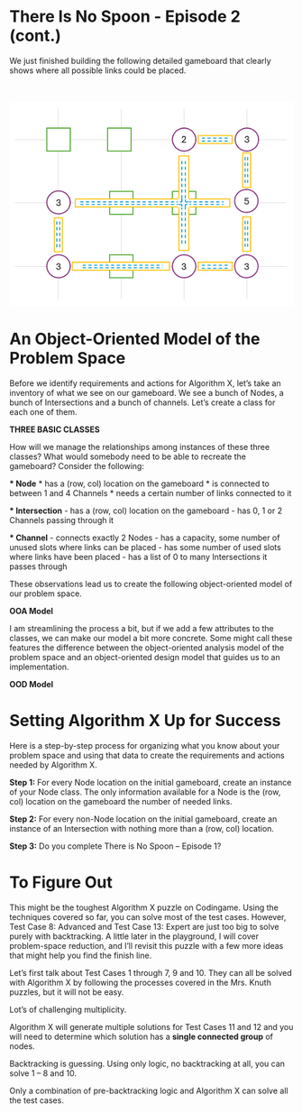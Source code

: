 # There Is No Spoon - Episode 2 (cont.)

We just finished building the following detailed gameboard that clearly shows where all possible links could be placed.

<BR><BR>
![Full Gameboard](FullGameboard.png)
<BR>

# An Object-Oriented Model of the Problem Space

Before we identify requirements and actions for Algorithm X, let’s take an inventory of what we see on our gameboard. We see a bunch of Nodes, a bunch of Intersections and a bunch of channels. Let’s create a class for each one of them.

__THREE BASIC CLASSES__

How will we manage the relationships among instances of these three classes? What would somebody need to be able to recreate the gameboard? Consider the following:

__* Node__
    * has a (row, col) location on the gameboard
    * is connected to between 1 and 4 Channels
    * needs a certain number of links connected to it
    
__* Intersection__
    - has a (row, col) location on the gameboard
    - has 0, 1 or 2 Channels passing through it
 
__* Channel__
    - connects exactly 2 Nodes
    - has a capacity, some number of unused slots where links can be placed
    - has some number of used slots where links have been placed
    - has a list of 0 to many Intersections it passes through

These observations lead us to create the following object-oriented model of our problem space. 

__OOA Model__

I am streamlining the process a bit, but if we add a few attributes to the classes, we can make our model a bit more concrete. Some might call these features the difference between the object-oriented analysis model of the problem space and an object-oriented design model that guides us to an implementation.

__OOD Model__

# Setting Algorithm X Up for Success

Here is a step-by-step process for organizing what you know about your problem space and using that data to create the requirements and actions needed by Algorithm X.

__Step 1:__ For every Node location on the initial gameboard, create an instance of your Node class. The only information available for a Node is the (row, col) location on the gameboard the number of needed links.

__Step 2:__ For every non-Node location on the initial gameboard, create an instance of an Intersection with nothing more than a (row, col) location.

__Step 3:__ Do you complete There is No Spoon – Episode 1? 



# To Figure Out

This might be the toughest Algorithm X puzzle on Codingame. Using the techniques covered so far, you can solve most of the test cases. However, Test Case 8: Advanced and Test Case 13: Expert are just too big to solve purely with backtracking. A little later in the playground, I will cover problem-space reduction, and I’ll revisit this puzzle with a few more ideas that might help you find the finish line.

Let’s first talk about Test Cases 1 through 7, 9 and 10. They can all be solved with Algorithm X by following the processes covered in the Mrs. Knuth puzzles, but it will not be easy.

Lot’s of challenging multiplicity.


Algorithm X will generate multiple solutions for Test Cases 11 and 12 and you will need to determine which solution has a __single connected group__ of nodes.



Backtracking is guessing. Using only logic, no backtracking at all, you can solve 1 – 8 and 10.

Only a combination of pre-backtracking logic and Algorithm X can solve all the test cases.
